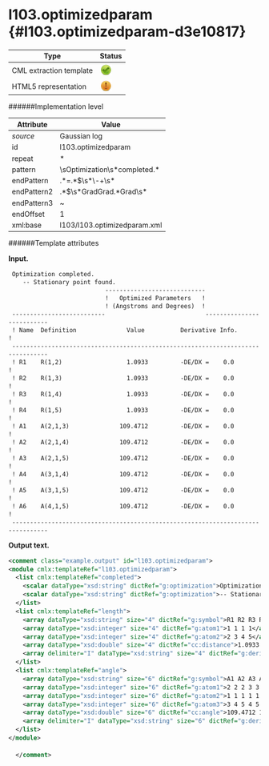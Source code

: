 # l103.optimizedparam {#l103.optimizedparam-d3e10817}


| Type                                                                                                                                                | Status                                                                                                                                              |
|----|----|
| CML extraction template                                                                                                                             | ![](/imgs/Total.png)                                                                                                                                |
| HTML5 representation                                                                                                                                | ![](/imgs/Partial.png)                                                                                                                              |

######Implementation level

| Attribute                                                                                                                                           | Value                                                                                                                                               |
|----|----|
| *source*                                                                                                                                            | Gaussian log                                                                                                                                        |
| id                                                                                                                                                  | l103.optimizedparam                                                                                                                                 |
| repeat                                                                                                                                              | \*                                                                                                                                                  |
| pattern                                                                                                                                             | \\sOptimization\\s\*completed.\*                                                                                                                    |
| endPattern                                                                                                                                          | .\*=.\*\$\\s\*\\-+\\s\*                                                                                                                             |
| endPattern2                                                                                                                                         | .\*\$\\s\*GradGrad.\*Grad\\s\*                                                                                                                      |
| endPattern3                                                                                                                                         | \~                                                                                                                                                  |
| endOffset                                                                                                                                           | 1                                                                                                                                                   |
| xml:base                                                                                                                                            | l103/l103.optimizedparam.xml                                                                                                                        |

######Template attributes

**Input.**

     Optimization completed.
        -- Stationary point found.
                               ----------------------------
                               !   Optimized Parameters   !
                               ! (Angstroms and Degrees)  !
     --------------------------                            --------------------------
     ! Name  Definition              Value          Derivative Info.                !
     --------------------------------------------------------------------------------
     ! R1    R(1,2)                  1.0933         -DE/DX =    0.0                 !
     ! R2    R(1,3)                  1.0933         -DE/DX =    0.0                 !
     ! R3    R(1,4)                  1.0933         -DE/DX =    0.0                 !
     ! R4    R(1,5)                  1.0933         -DE/DX =    0.0                 !
     ! A1    A(2,1,3)              109.4712         -DE/DX =    0.0                 !
     ! A2    A(2,1,4)              109.4712         -DE/DX =    0.0                 !
     ! A3    A(2,1,5)              109.4712         -DE/DX =    0.0                 !
     ! A4    A(3,1,4)              109.4712         -DE/DX =    0.0                 !
     ! A5    A(3,1,5)              109.4712         -DE/DX =    0.0                 !
     ! A6    A(4,1,5)              109.4712         -DE/DX =    0.0                 !
     --------------------------------------------------------------------------------
      

**Output text.**

```xml
<comment class="example.output" id="l103.optimizedparam">
<module cmlx:templateRef="l103.optimizedparam">
  <list cmlx:templateRef="completed">
    <scalar dataType="xsd:string" dictRef="g:optimization">Optimization completed.</scalar>
    <scalar dataType="xsd:string" dictRef="g:optimization">-- Stationary point found.</scalar>
  </list>
  <list cmlx:templateRef="length">
    <array dataType="xsd:string" size="4" dictRef="g:symbol">R1 R2 R3 R4</array>
    <array dataType="xsd:integer" size="4" dictRef="g:atom1">1 1 1 1</array>
    <array dataType="xsd:integer" size="4" dictRef="g:atom2">2 3 4 5</array>
    <array dataType="xsd:double" size="4" dictRef="cc:distance">1.0933 1.0933 1.0933 1.0933</array>
    <array delimiter="I" dataType="xsd:string" size="4" dictRef="g:deriv">I-DE/DX =    0.0I-DE/DX =    0.0I-DE/DX =    0.0I-DE/DX =    0.0I</array>
  </list>
  <list cmlx:templateRef="angle">
    <array dataType="xsd:string" size="6" dictRef="g:symbol">A1 A2 A3 A4 A5 A6</array>
    <array dataType="xsd:integer" size="6" dictRef="g:atom1">2 2 2 3 3 4</array>
    <array dataType="xsd:integer" size="6" dictRef="g:atom2">1 1 1 1 1 1</array>
    <array dataType="xsd:integer" size="6" dictRef="g:atom3">3 4 5 4 5 5</array>
    <array dataType="xsd:double" size="6" dictRef="cc:angle">109.4712 109.4712 109.4712 109.4712 109.4712 109.4712</array>
    <array delimiter="I" dataType="xsd:string" size="6" dictRef="g:deriv">I-DE/DX =    0.0I-DE/DX =    0.0I-DE/DX =    0.0I-DE/DX =    0.0I-DE/DX =    0.0I-DE/DX =    0.0I</array>
  </list>
</module>

  </comment>
```
